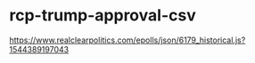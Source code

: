 # rcp-trump-approval-csv
https://www.realclearpolitics.com/epolls/json/6179_historical.js?1544389197043

